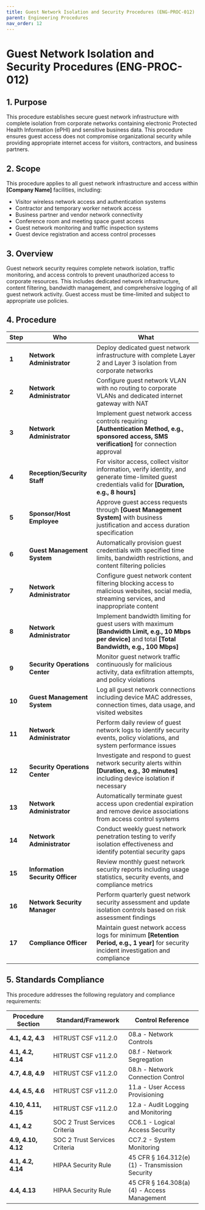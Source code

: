 ```yaml
---
title: Guest Network Isolation and Security Procedures (ENG-PROC-012)
parent: Engineering Procedures
nav_order: 12
---
```


# Guest Network Isolation and Security Procedures (ENG-PROC-012)

## 1. Purpose

This procedure establishes secure guest network infrastructure with complete isolation from corporate networks containing electronic Protected Health Information (ePHI) and sensitive business data. This procedure ensures guest access does not compromise organizational security while providing appropriate internet access for visitors, contractors, and business partners.

## 2. Scope

This procedure applies to all guest network infrastructure and access within **[Company Name]** facilities, including:
- Visitor wireless network access and authentication systems
- Contractor and temporary worker network access
- Business partner and vendor network connectivity
- Conference room and meeting space guest access
- Guest network monitoring and traffic inspection systems
- Guest device registration and access control processes

## 3. Overview

Guest network security requires complete network isolation, traffic monitoring, and access controls to prevent unauthorized access to corporate resources. This includes dedicated network infrastructure, content filtering, bandwidth management, and comprehensive logging of all guest network activity. Guest access must be time-limited and subject to appropriate use policies.

## 4. Procedure

| **Step** | **Who** | **What** |
| -------- | ------- | -------- |
| **1** | **Network Administrator** | Deploy dedicated guest network infrastructure with complete Layer 2 and Layer 3 isolation from corporate networks |
| **2** | **Network Administrator** | Configure guest network VLAN with no routing to corporate VLANs and dedicated internet gateway with NAT |
| **3** | **Network Administrator** | Implement guest network access controls requiring **[Authentication Method, e.g., sponsored access, SMS verification]** for connection approval |
| **4** | **Reception/Security Staff** | For visitor access, collect visitor information, verify identity, and generate time-limited guest credentials valid for **[Duration, e.g., 8 hours]** |
| **5** | **Sponsor/Host Employee** | Approve guest access requests through **[Guest Management System]** with business justification and access duration specification |
| **6** | **Guest Management System** | Automatically provision guest credentials with specified time limits, bandwidth restrictions, and content filtering policies |
| **7** | **Network Administrator** | Configure guest network content filtering blocking access to malicious websites, social media, streaming services, and inappropriate content |
| **8** | **Network Administrator** | Implement bandwidth limiting for guest users with maximum **[Bandwidth Limit, e.g., 10 Mbps per device]** and total **[Total Bandwidth, e.g., 100 Mbps]** |
| **9** | **Security Operations Center** | Monitor guest network traffic continuously for malicious activity, data exfiltration attempts, and policy violations |
| **10** | **Guest Management System** | Log all guest network connections including device MAC addresses, connection times, data usage, and visited websites |
| **11** | **Network Administrator** | Perform daily review of guest network logs to identify security events, policy violations, and system performance issues |
| **12** | **Security Operations Center** | Investigate and respond to guest network security alerts within **[Duration, e.g., 30 minutes]** including device isolation if necessary |
| **13** | **Network Administrator** | Automatically terminate guest access upon credential expiration and remove device associations from access control systems |
| **14** | **Network Administrator** | Conduct weekly guest network penetration testing to verify isolation effectiveness and identify potential security gaps |
| **15** | **Information Security Officer** | Review monthly guest network security reports including usage statistics, security events, and compliance metrics |
| **16** | **Network Security Manager** | Perform quarterly guest network security assessment and update isolation controls based on risk assessment findings |
| **17** | **Compliance Officer** | Maintain guest network access logs for minimum **[Retention Period, e.g., 1 year]** for security incident investigation and compliance |

## 5. Standards Compliance

This procedure addresses the following regulatory and compliance requirements:

| **Procedure Section** | **Standard/Framework** | **Control Reference** |
| --------------------- | ---------------------- | --------------------- |
| **4.1, 4.2, 4.3** | HITRUST CSF v11.2.0 | 08.a - Network Controls |
| **4.1, 4.2, 4.14** | HITRUST CSF v11.2.0 | 08.f - Network Segregation |
| **4.7, 4.8, 4.9** | HITRUST CSF v11.2.0 | 08.h - Network Connection Control |
| **4.4, 4.5, 4.6** | HITRUST CSF v11.2.0 | 11.a - User Access Provisioning |
| **4.10, 4.11, 4.15** | HITRUST CSF v11.2.0 | 12.a - Audit Logging and Monitoring |
| **4.1, 4.2** | SOC 2 Trust Services Criteria | CC6.1 - Logical Access Security |
| **4.9, 4.10, 4.12** | SOC 2 Trust Services Criteria | CC7.2 - System Monitoring |
| **4.1, 4.2, 4.14** | HIPAA Security Rule | 45 CFR § 164.312(e)(1) - Transmission Security |
| **4.4, 4.13** | HIPAA Security Rule | 45 CFR § 164.308(a)(4) - Access Management |

